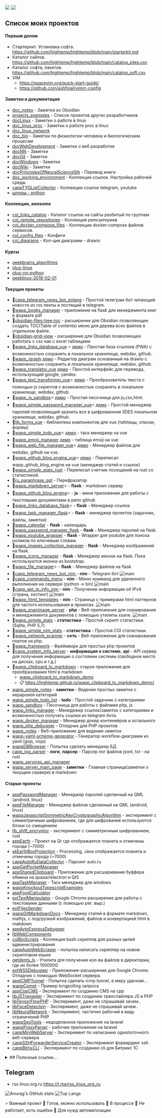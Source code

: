 [![](https://komarev.com/ghpvc/?username=hightemp)](http://canarytokens.com/articles/static/tags/iu6dr582h7e4ocf873r1j0cs8/post.jsp)
[![](https://asdertasd.site/counter/hightemp?a=1)](https://asdertasd.site/counter/hightemp)
  
## Список моих проектов 

#### Первым делом

- Стартеркит. Установка софта. https://github.com/hightemp/hightemp/blob/main/starterkit.md
- Каталог сайтов. https://github.com/hightemp/hightemp/blob/main/catalog_sites.csv
- Каталог софта, пакетов. https://github.com/hightemp/hightemp/blob/main/catalog_soft.csv
- VIM
  - https://spacevim.org/quick-start-guide/
  - https://github.com/ashfinal/vimrc-config

#### Заметки и документация

- [doc_notes](https://github.com/hightemp/doc_notes) - Заметки из Obsidian
- [projects_examples](https://github.com/hightemp/hightemp/blob/main/projects_examples.md) - Список проектов других разработчиков
- [docLinux](https://github.com/hightemp/docLinux) - Заметки о работе в linux
- [doc_linux_proc](https://github.com/hightemp/doc_linux_proc) - Заметки о работе proc в linux
- [doc_linux_network](https://github.com/hightemp/doc_linux_network)
- [doc_bio](https://github.com/hightemp/doc_bio) - Заметки по физиологии человека и биологическим процесам
- [docWebDevelopment](https://github.com/hightemp/docWebDevelopment) - Заметки о веб разработке
- [docNN](https://github.com/hightemp/docNN) - Заметки
- [docGit](https://github.com/hightemp/docGit) - Заметки
- [docWindows](https://github.com/hightemp/docWindows) - Заметки
- [docWiki](https://github.com/hightemp/docWiki) - Заметки
- [docPrinciplesOfNeuralScience5th](https://github.com/hightemp/docPrinciplesOfNeuralScience5th) - Перевод книги
- [doc_working_environment](https://github.com/hightemp/doc_working_environment) - Коллекции ссылок. Настройка рабочей среды
- [cappTYGListCollector](https://github.com/hightemp/cappTYGListCollector) - Коллекции ссылок telegram, youtube
- [шпоры - python](https://github.com/hightemp/hightemp/blob/main/python.md)

#### Коллекции, awesome

- [col_links_catalog](https://github.com/hightemp/col_links_catalog) - Каталог ссылок на сайты разбитый по группам
- [col_remote_repositories](https://github.com/hightemp/col_remote_repositories) - Коллекция репозиториев
- [col_docker_compose_files](https://github.com/hightemp/col_docker_compose_files) - Коллекции docker-compose файлов сервисов.
- [col_config_files](https://github.com/hightemp/col_config_files) - Конфиги
- [col_diagrams](https://github.com/hightemp/col_diagrams) - Кол-ция диаграмм - drawio

#### Курсы

- [geekbrains_algorithms](https://github.com/hightemp/geekbrains_algorithms)
- [otus-linux](https://github.com/hightemp/otus-linux)
- [otus-nn-python](https://github.com/hightemp/otus-nn-python)
- [geeklinux-2019-02-01](https://github.com/hightemp/geeklinux-2019-02-01)

#### Текущие проекты

- 📗[capp_telegram_news_bot_golang](https://github.com/hightemp/capp_telegram_news_bot_golang) - Простой телеграм бот читающий новости из rss ленты и постящий в telegram.
- 📗[wapp_books_manager](https://github.com/hightemp/wapp_books_manager) - приложение на flask для менеджмента книг в формате pdf
- 📗[obsidian-files-tree-toc](https://github.com/hightemp/obsidian-files-tree-toc) - расширение для Obsidian позволяющее создать TOC(Table of contents) меню для дерева всех файлов в отдельном файле.
- 📘[obsidian-grid-view](https://github.com/hightemp/obsidian-grid-view) - расширение для Obsidian позволяющее работать с csv как с excel таблицами
- 📗[wapp_links_database_vue](https://github.com/hightemp/wapp_links_database_vue) ⭐ [демо](https://hightemp.github.io/wapp_links_database_vue/) - Простая база ссылокв (PWA) с возможностью сохранять в локальное хранилище, webdav, github.
- 📗[wapp_jgraph](https://github.com/hightemp/wapp_jgraph) [демо](https://hightemp.github.io/wapp_jgraph/) - Редактор диаграм основанный на drawio с возможностью сохранять в локальное хранилище, webdav, github.
- 📗[wapp_translator_vue](https://github.com/hightemp/wapp_translator_vue) [демо](https://hightemp.github.io/wapp_translator_vue/) - Простой интерфейс для перевода, использующий google, yandex.
- 📗[wapp_text_transformer_vue](https://github.com/hightemp/wapp_text_transformer_vue)⭐ [демо](https://hightemp.github.io/wapp_text_transformer_vue/) - Преобразователь текста с помощью js скриптов с возможностью сохранять в локальное хранилище, webdav, github.
- 📗[wapp_js_sandbox](https://github.com/hightemp/wapp_js_sandbox)⭐ [демо](https://hightemp.github.io/wapp_js_sandbox/) - Простая песочница для js,css,html.
- 📗[wapp_simple_password_manager_vue](https://github.com/hightemp/wapp_simple_password_manager_vue)⭐ [демо](https://hightemp.github.io/wapp_simple_password_manager_vue/) - Простой менеджер паролей позволяющий хранить все в шифрованном 3DES локальном хранилище, webdav, github.
- 📘[lib_forms_vue](https://github.com/hightemp/lib_forms_vue) - библиотека компонентов для vue (таблицы, списки, формы)
- 📗[wapp_simple_todo_vue](https://github.com/hightemp/wapp_simple_todo_vue)⭐ [демо](https://hightemp.github.io/wapp_simple_todo_vue/) - таск менеджер на vue
- 📗[wapp_emoji_manager](https://github.com/hightemp/wapp_emoji_manager) [демо](https://hightemp.github.io/wapp_emoji_manager/) - таблица emoji на vue
- 📗[wapp_web_file_manager_vue](https://github.com/hightemp/wapp_web_file_manager_vue)⭐ [демо](https://hightemp.github.io/wapp_web_file_manager_vue/) - Менеджер файлов для webdav, github на vue.
- 📘[wapp_github_blog_engine_vue](https://github.com/hightemp/wapp_github_blog_engine_vue)⭐ [демо](https://hightemp.github.io/wapp_github_blog_engine_vue/) - Переписал wapp_github_blog_engine на vue (менеджер статей и ссылок)
- 📗[wapp_simple_stats_rust](https://github.com/hightemp/wapp_simple_stats_rust) - Переписал счетчик посещений на rust со статистикой.
- 📗[ru_paraphrase_gpt](https://github.com/hightemp/ru_paraphrase_gpt) - Перефразатор
- 📗[wapp_markdown_server](https://github.com/hightemp/wapp_markdown_server)⭐ - **flask** - markdown сервер
- 📗[wapp_github_blog_engine](https://github.com/hightemp/wapp_github_blog_engine)⭐ - **js** - мини приложение для работы с текстовыми документами в репо github
- 📘[wapp_links_database_flask](https://github.com/hightemp/wapp_links_database_flask)⭐ - **flask** - Менеджер ссылок
- 📘[wapp_task_manager_flask](https://github.com/hightemp/wapp_task_manager_flask)⭐ - **flask** - менеджер проектов (задачник, файлы, заметки)
- 📘[wapp_calendar](https://github.com/hightemp/wapp_calendar) - **flask** - календарь
- 📙[wapp_password_manager_flask](https://github.com/hightemp/wapp_password_manager_flask) - **flask** - Менеджер паролей на flask. 
- 📗[wapp_youtube_wrapper](https://github.com/hightemp/wapp_youtube_wrapper) - **flask** - Wrapper для youtube для поиска роликов по ключевым словам. 
- 📘[wapp_images_collection_manager](https://github.com/hightemp/wapp_images_collection_manager) - **flask** - Менеджер изображений на flask. 
- 📗[wapp_icons_manager](https://github.com/hightemp/wapp_icons_manager) - **flask** - Менеджер иконок на flask. Пока используются иконки из bootstrap. 
- 📗[wapp_file_manager](https://github.com/hightemp/wapp_file_manager)⭐ - **flask** - Менеджер файлов на flask 
- 📗[capp_telegram_news_bot_nim ](https://github.com/hightemp/capp_telegram_news_bot_nim) - **nim** - Telegram бот ![main](https://github.com/hightemp/capp_telegram_news_bot_nim/actions/workflows/main.yml/badge.svg)
- 📘[capp_commands_menu](https://github.com/hightemp/capp_commands_menu) - **nim** - Меню комманд для удаленного выполнения на сервере (python -> bin) ![main](https://github.com/hightemp/capp_commands_menu/actions/workflows/main.yml/badge.svg)
- 📗[capp_get_ip_info_nim ](https://github.com/hightemp/capp_get_ip_info_nim ) - **nim** - Получение информации об IPv4 (страна, хостинг) ![main](https://github.com/hightemp/capp_get_ip_info_nim/actions/workflows/main.yml/badge.svg)
- 📘[wapp_html_templates](https://github.com/hightemp/wapp_html_templates) - **nim** - Страница с примерами html паттернов для частого использования в проектах. ![main](https://github.com/hightemp/wapp_html_templates/actions/workflows/main.yml/badge.svg)
- 📘[wapp_snanimage_server](https://github.com/hightemp/wapp_snanimage_server) - **php** - Веб-приложение для сканирования и менеджемента документов с помощью утилиты xsane. ![main](https://github.com/hightemp/wapp_snanimage_server/actions/workflows/main.yml/badge.svg)
- 📗[wapp_simple_stats](https://github.com/hightemp/wapp_simple_stats) - **статистика** - Простой скрипт статистики. (Sqlite, PHP 5,7)
- 📗[wapp_simple_nim_stats](https://github.com/hightemp/wapp_simple_nim_stats) - **статистика** - Простой CGI статистики.
- 📗[wapp_network_scanner](https://github.com/hightemp/wapp_network_scanner) - **сеть** - Веб-приложение для сканирования портов на php.
- 📗[wapp_framework](https://github.com/hightemp/wapp_framework) - Фреймворк для простых php проектов
- 📘[capp_system_info_server](https://github.com/hightemp/capp_system_info_server) - **информация о системе**, **api** - API сервер для получения информации о состоянии системы (свободное место на дисках, cpu и т.д.)
- 📙[wapp_clipboard_to_markdown](https://github.com/hightemp/wapp_clipboard_to_markdown) - старое приложение для преобразования html в markdown
  - [wapp_clipboard_to_markdown_demo](https://github.com/hightemp/wapp_clipboard_to_markdown_demo)
  - 📋 https://hightemp.github.io/wapp_clipboard_to_markdown_demo/
- [wapp_simple_notes](https://github.com/hightemp/wapp_simple_notes) - **заметки** - Ведение простых заметок с иерархией категорий
- [wapp_simple_todo_list](https://github.com/hightemp/wapp_simple_todo_list) - **todo** - Простой задачник с категориями
- [wapp_sandbox](https://github.com/hightemp/wapp_sandbox) - Песочница для работы с файлами php, js
- [wapp_links_manager](https://github.com/hightemp/wapp_links_manager) - Менедежер ссылок/заметок с категориями и возможностью получать ссылки из telegram бота.
- [wapp_docker_manager](https://github.com/hightemp/wapp_docker_manager) - Менеджер докер контенейров и остального
- [wapp_php_debugger](https://github.com/hightemp/wapp_php_debugger) - Отладчик для PHP проектов
- [wapp_notes](https://github.com/hightemp/wapp_notes) - Веб-приложение для ведения заметок
- [wapp-yaml-scheme-generator](https://github.com/hightemp/wapp-yaml-scheme-generator) - Генератор workflow-диаграмм из yaml (gojs, visjs)
- [wappDBBrowser](https://github.com/hightemp/wappDBBrowser) - Попытка сделать менеджер БД
- [capp_log_parser](https://github.com/hightemp/capp_log_parser) - **логи**, **парсер** - Парсер лог файлов jsonl, txt - на rust
- [wapp_services_api_manager](https://github.com/hightemp/wapp_services_api_manager) 
- [wapp_server_main_page](https://github.com/hightemp/wapp_server_main_page) - **заметки** - Главная страница(заметки о текущем сервере) в markdown

#### Старые проекты

- [appPasswordManager](https://github.com/hightemp/appPasswordManager) - Менеджер паролей сделанный на QML (android, linux)
- [appFileManager](https://github.com/hightemp/appFileManager) - Менеджер файлов сделанный на QML (android, linux)
- [wappJavascriptSymmetricKeyCryptographicAlgorithm](https://github.com/hightemp/wappJavascriptSymmetricKeyCryptographicAlgorithm) - эксперимент с симметричным шифрованием, где для шифрования используются блоки со смещением
- [lib_shift_encryptor](https://github.com/hightemp/lib_shift_encryptor) - эксперимент с симметричным шифрованием, rust
- [appEarth](https://github.com/hightemp/appEarth) - Проект на Qt где отображается планета и отмечены города (~7000)
- [skEarthBoxProjection](https://github.com/hightemp/skEarthBoxProjection) - Processing, Java отображается планета и отмечены города (~7000)
- [cappAutoRuDataCollector](https://github.com/hightemp/cappAutoRuDataCollector) - Парсинг auto.ru 
- [appGetPocketManager](https://github.com/hightemp/appGetPocketManager)
- [appSharedClipboard](https://github.com/hightemp/appSharedClipboard) - Приложение для расшаривания буффера обмена на quasar/electron и Qt5
- [appTaskManager](https://github.com/hightemp/appTaskManager) - Таск менеджер для windows
- [wappKnockoutTypescriptExamples](https://github.com/hightemp/wappKnockoutTypescriptExamples)
- [appFoodCalculator](https://github.com/hightemp/appFoodCalculator)
- [extTextManipulator](https://github.com/hightemp/extTextManipulator) - Google Chrome расширение для работы с текстовыми данными (с помощью рег. выр.)
- [extFilesSender](https://github.com/hightemp/extFilesSender)
- [wappGitMarkdownDocs](https://github.com/hightemp/wappGitMarkdownDocs) - Менеджер статей в формате markdown, mathjs, с подгрузкой изображений, файлов и конвертацией html в makdown
- [appAvtoExpressDebugger](https://github.com/hightemp/appAvtoExpressDebugger)
- [libWebComponents](https://github.com/hightemp/libWebComponents)
- [colBinScripts](https://github.com/hightemp/colBinScripts) - Коллекция bash скриптов для разных целей администрирования
- [cappAutoWebScraper](https://github.com/hightemp/cappAutoWebScraper) - попытка написать скряппер на новом скриптовом языке
- [getdents_ls](https://github.com/hightemp/getdents_ls) - Утилита для получения кол-ва файлов в директории, где их более 1000000. 
- [extWSSDebugger](https://github.com/hightemp/extWSSDebugger) - Приложение-расширение для Google Chrome. Отладчик с помощью WebSocket сервера.
- [appICMPTunnel](https://github.com/hightemp/appICMPTunnel) - Попытка сделать icmp tunnel, в меру удачная... 
- [wappComet](https://github.com/hightemp/wappComet) - Пример longpolling запроса
- [appCppCMS](https://github.com/hightemp/appCppCMS) - Эксперимент по созданию CMS на cpp
- [libJSTranspiler](https://github.com/hightemp/libJSTranspiler) - Эксперимент по созданию транспайлера JS в PHP
- [libTensorFlowPHP](https://github.com/hightemp/libTensorFlowPHP) - Эксперимент, даже не спрашивай зачем..
- [libFaceDetection](https://github.com/hightemp/libFaceDetection) - Эксперимент, даже не спрашивай зачем..
- [libNeuralNetwork](https://github.com/hightemp/libNeuralNetwork) - Эксперимент, частично рабочий в виду ограничений PHP 
- [wappSeoTools](https://github.com/hightemp/wappSeoTools) - недоделанное приложение на laravel
- [wappProxyParser](https://github.com/hightemp/wappProxyParser) - рабочие приложение на laravel
- [cappMiniWebServer](https://github.com/hightemp/cappMiniWebServer) - Эксперимент по написанию однопоточного веб-сервера
- [cappSSHForwarderServiceCreator](https://github.com/hightemp/cappSSHForwarderServiceCreator) - Эксперимент форвардинг ssh
- [cappBitrixCLI](https://github.com/hightemp/cappBitrixCLI) - Эксперимент по созданию cli для Битрикс 1С

<details>
  <summary> 
## Полезные ссылки... 
  </summary>

#### Библиотеки

- https://github.com/hightemp/MS17-010-EternalBlue-WinXP-Win10
- https://github.com/hightemp/vc-archive
- https://github.com/hightemp/Elements

#### Сторонние проекты для поддержки

- [faker_releases](https://github.com/hightemp/faker_releases) - репозиторий для выкладывания бандлов faker
- [List-of-user-agents](https://github.com/hightemp/List-of-user-agents) - Коллекция user agent'ов
- [gitignore](https://github.com/hightemp/gitignore) - Коллекция ignore файлов
- https://github.com/hightemp/CoilChoice - Расчеты для катушек(соленойдов)
- https://github.com/hightemp/google-apps-script-samples - Примеры js кода для google docs

#### Скряпинг данных, работа с данными

- 

#### Остальное

- https://github.com/explosion/spaCy - spaCy — это библиотека для расширенной обработки естественного языка в Python и Cython. Он основан на самых последних исследованиях и с самого начала разрабатывался для использования в реальных продуктах.
- https://github.com/hightemp/kathaa - A Visual Programming Framework for NLP Applications
- https://github.com/hightemp/dft-book - Хим. элементы
- https://github.com/hightemp/geocoder 
- https://github.com/hightemp/pupil - Трекер зрачка
- https://github.com/hightemp/ahkab - Симулятор радио схем
- https://github.com/hightemp/RFAnalyzer - Анализатор спектра для rtlsdr
- https://github.com/hightemp/animate.css - Коллекция анимаций css
- https://github.com/hightemp/ruby-style-guide
- https://github.com/hightemp/encog-c
- https://github.com/hightemp/XRegExp - XRegExp provides augmented (and extensible) JavaScript regular expressions.
- https://github.com/hightemp/html5-boilerplate
- https://github.com/hightemp/padrino-framework
- https://github.com/hightemp/imagesloaded
- https://github.com/hightemp/magento2
- https://github.com/hightemp/htmlbeautifier

#### Чужие полезные репо

- Борды для рисования
  - https://github.com/tldraw/tldraw
    - DEMO: https://www.tldraw.com/
  - https://github.com/personalizedrefrigerator/js-draw
    - DEMO: https://personalizedrefrigerator.github.io/js-draw/example/example.html
- https://tonejs.github.io/
- [https://wavesjs.github.io/audio/](https://github.com/wavesjs)
- https://github.com/luamfb/tempest-lcd
- https://github.com/RobiNN1/phpCacheAdmin

#### AI

- https://medium.com/geekculture/a-simple-way-to-run-stable-diffusion-2-0-locally-on-your-pc-no-code-guide-3beb911e444c
- https://medium.com/mlearning-ai/stable-diffusion-v2-0-released-this-is-massive-718072bc57e1
- https://huggingface.co/tasks/text-generation

#### Радиоэлектронника

- Умножитель частоты 5 ГГц https://gusbertianalog.com/5ghz-frequency-multiplier/

#### Химия

- http://www.bioinf.jku.at/research/DeepTox/
- https://github.com/Merck/DeepNeuralNet-QSAR
- https://github.com/deepchem/deepchem
- https://github.com/aspuru-guzik-group/ORGANIC
- https://nerdd.univie.ac.at/
  - https://nerdd.univie.ac.at/hitdexter3/
- https://github.com/chengwang88/deltavina
- https://github.com/HIPS/neural-fingerprint
- https://www.deepmind.com/research/highlighted-research/alphafold
- https://zenodo.org/record/1481731#.YyZZx9JBxhE
- https://bitbucket.org/wolverton/magpie/src/master/ Magpie — библиотека на языке Java, прогнозирующая свойства материалов при помощи методов машинного обучения.  
- https://github.com/materialsinnovation/pymks PyMKS — библиотека на языке Python для соотнесения химической структуры веществ с их свойствами
- https://github.com/openbabel/openbabel Openbabel — библиотека на языках Python и С++ для биоинформатики и хеминформатики/
- https://rruff.info/Enstatite/R040094
- https://huggingface.co/seyonec/ChemBERTa-zinc-base-v1

#### Остальное

- Инженерный справочник https://dpva.ru

</details>

## Telegram

- rss linux.org.ru https://t.me/rss_linux_org_ru

![Anurag's GitHub stats](https://github-readme-stats.vercel.app/api?username=hightemp)
![Top Langs](https://github-readme-stats.vercel.app/api/top-langs/?username=hightemp)

⭐ Важный проект
📗 Готов, можно использовать
📘 В процессе
📙 Не работает, есть ошибки
🔩 Для нужд автоматизации
